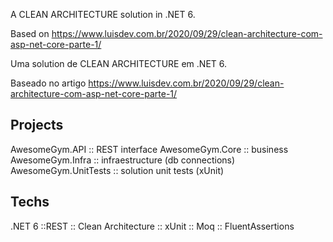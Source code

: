 A CLEAN ARCHITECTURE solution in .NET 6.

Based on https://www.luisdev.com.br/2020/09/29/clean-architecture-com-asp-net-core-parte-1/

Uma solution de CLEAN ARCHITECTURE em .NET 6.

Baseado no artigo https://www.luisdev.com.br/2020/09/29/clean-architecture-com-asp-net-core-parte-1/

## Projects

AwesomeGym.API :: REST interface
AwesomeGym.Core :: business
AwesomeGym.Infra :: infraestructure (db connections)
AwesomeGym.UnitTests :: solution unit tests (xUnit)

## Techs

.NET 6 ::REST :: Clean Architecture :: xUnit :: Moq :: FluentAssertions
